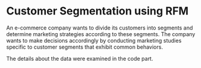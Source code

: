 # Customer Segmentation using RFM

An e-commerce company wants to divide its customers into segments and determine marketing strategies according to these segments. The company wants to make decisions accordingly by conducting marketing studies specific to customer segments that exhibit common behaviors.

The details about the data were examined in the code part.

